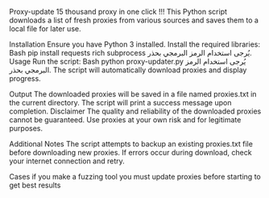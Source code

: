 Proxy-update 15 thousand proxy in one click !!!
This Python script downloads a list of fresh proxies from various sources and saves them to a local file for later use.

Installation
Ensure you have Python 3 installed.
Install the required libraries:
Bash
pip install requests rich subprocess
يُرجى استخدام الرمز البرمجي بحذر.
Usage
Run the script:
Bash
python proxy-updater.py
يُرجى استخدام الرمز البرمجي بحذر.
The script will automatically download proxies and display progress.

Output
The downloaded proxies will be saved in a file named proxies.txt in the current directory.
The script will print a success message upon completion.
Disclaimer
The quality and reliability of the downloaded proxies cannot be guaranteed.
Use proxies at your own risk and for legitimate purposes.

Additional Notes
The script attempts to backup an existing proxies.txt file before downloading new proxies.
If errors occur during download, check your internet connection and retry.

Cases
if you make a fuzzing tool you must update proxies before starting to get best results

